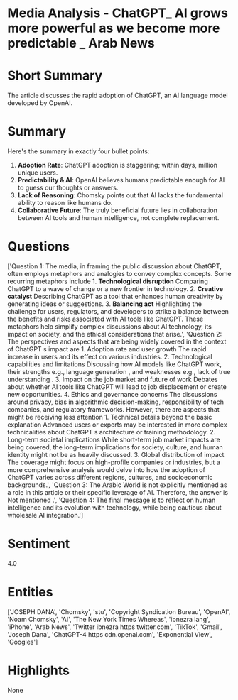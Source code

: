 # Media Analysis - ChatGPT_ AI grows more powerful as we become more predictable _ Arab News

# Short Summary
The article discusses the rapid adoption of ChatGPT, an AI language model developed by OpenAI.

# Summary
Here's the summary in exactly four bullet points:

1. **Adoption Rate**: ChatGPT adoption is staggering; within days, million unique users.
2. **Predictability & AI**: OpenAI believes humans predictable enough for AI to guess our thoughts or answers.
3. **Lack of Reasoning**: Chomsky points out that AI lacks the fundamental ability to reason like humans do.
4. **Collaborative Future**: The truly beneficial future lies in collaboration between AI tools and human intelligence, not complete replacement.

# Questions
['Question 1: The media, in framing the public discussion about ChatGPT, often employs metaphors and analogies to convey complex concepts. Some recurring metaphors include  1. **Technological disruption** Comparing ChatGPT to a wave of change or a new frontier in technology. 2. **Creative catalyst** Describing ChatGPT as a tool that enhances human creativity by generating ideas or suggestions. 3. **Balancing act** Highlighting the challenge for users, regulators, and developers to strike a balance between the benefits and risks associated with AI tools like ChatGPT. These metaphors help simplify complex discussions about AI technology, its impact on society, and the ethical considerations that arise.', 'Question 2: The perspectives and aspects that are being widely covered in the context of ChatGPT s impact are  1. Adoption rate and user growth The rapid increase in users and its effect on various industries. 2. Technological capabilities and limitations Discussing how AI models like ChatGPT work, their strengths e.g., language generation , and weaknesses e.g., lack of true understanding . 3. Impact on the job market and future of work Debates about whether AI tools like ChatGPT will lead to job displacement or create new opportunities. 4. Ethics and governance concerns The discussions around privacy, bias in algorithmic decision-making, responsibility of tech companies, and regulatory frameworks. However, there are aspects that might be receiving less attention  1. Technical details beyond the basic explanation Advanced users or experts may be interested in more complex technicalities about ChatGPT s architecture or training methodology. 2. Long-term societal implications While short-term job market impacts are being covered, the long-term implications for society, culture, and human identity might not be as heavily discussed. 3. Global distribution of impact The coverage might focus on high-profile companies or industries, but a more comprehensive analysis would delve into how the adoption of ChatGPT varies across different regions, cultures, and socioeconomic backgrounds.', 'Question 3: The Arabic World is not explicitly mentioned as a role in this article or their specific leverage of AI. Therefore, the answer is Not mentioned .', 'Question 4: The final message is to reflect on human intelligence and its evolution with technology, while being cautious about wholesale AI integration.']

# Sentiment
4.0

# Entities
['JOSEPH DANA', 'Chomsky', 'stu', 'Copyright Syndication Bureau', 'OpenAI', 'Noam Chomsky', 'AI', 'The New York Times Whereas', 'ibnezra lang', 'iPhone', 'Arab News', 'Twitter ibnezra https twitter.com', 'TikTok', 'Gmail', 'Joseph Dana', 'ChatGPT-4 https cdn.openai.com', 'Exponential View', 'Googles']

# Highlights
None

